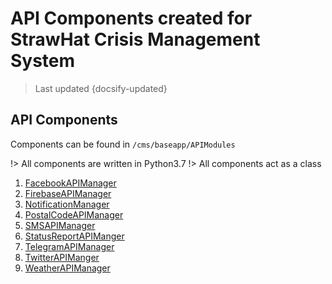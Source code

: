# API Components created for StrawHat Crisis Management System

> Last updated {docsify-updated}

## API Components

Components can be found in `/cms/baseapp/APIModules`

!> All components are written in Python3.7
!> All components act as a class

1. [FacebookAPIManager](FacebookAPIManager.md)
2. [FirebaseAPIManager](FirebaseAPIManager.md)
3. [NotificationManager](NotificationManager.md)
4. [PostalCodeAPIManager](PostalCodeAPIManager.md)
5. [SMSAPIManager](SMSAPIManager.md)
6. [StatusReportAPIManger](StatusReportAPIManger.md)
7. [TelegramAPIManager](TelegramAPIManager.md)
8. [TwitterAPIManger](TwitterAPIManger.md)
9. [WeatherAPIManager](WeatherAPIManager.md)

